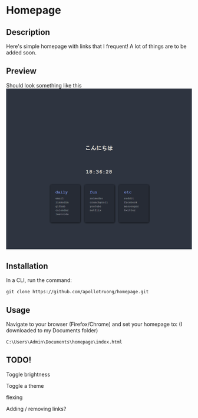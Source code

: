 # Homepage

## Description
Here's simple homepage with links that I frequent!
A lot of things are to be added soon.

## Preview
Should look something like this
![test](test.png)

## Installation
In a CLI, run the command:
```
git clone https://github.com/apollotruong/homepage.git
```

## Usage
Navigate to your browser (Firefox/Chrome) and set your homepage to:
(I downloaded to my Documents folder)
```
C:\Users\Admin\Documents\homepage\index.html
```

## TODO!

Toggle brightness

Toggle a theme

flexing

Adding / removing links?